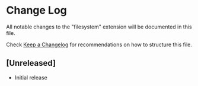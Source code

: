 # Change Log

All notable changes to the "filesystem" extension will be documented in this file.

Check [Keep a Changelog](http://keepachangelog.com/) for recommendations on how to structure this file.

## [Unreleased]

- Initial release